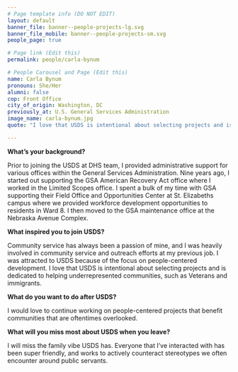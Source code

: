 ```yaml
---
# Page template info (DO NOT EDIT)
layout: default
banner_file: banner--people-projects-lg.svg
banner_file_mobile: banner--people-projects-sm.svg
people_page: true

# Page link (Edit this)
permalink: people/carla-bynum

# People Carousel and Page (Edit this)
name: Carla Bynum
pronouns: She/Her
alumni: false
cop: Front Office
city_of_origin: Washington, DC
previously_at: U.S. General Services Administration
image_name: carla-bynum.jpg
quote: "I love that USDS is intentional about selecting projects and is dedicated to helping underrepresented communities, such as veterans and immigrants."

---
```


**What’s your background?**

Prior to joining the USDS at DHS team, I provided administrative support for various offices within the General Services Administration. Nine years ago, I started out supporting the GSA American Recovery Act office where I worked in the Limited Scopes office. I spent a bulk of my time with GSA supporting their Field Office and Opportunities Center at St. Elizabeths campus where we provided workforce development opportunities to residents in Ward 8. I then moved to the GSA maintenance office at the Nebraska Avenue Complex.

**What inspired you to join USDS?**

Community service has always been a passion of mine, and I was heavily involved in community service and outreach efforts at my previous job. I was attracted to USDS because of the focus on people-centered development. I love that USDS is intentional about selecting projects and is dedicated to helping underrepresented communities, such as Veterans and immigrants.

**What do you want to do after USDS?**

I would love to continue working on people-centered projects that benefit communities that are oftentimes overlooked.

**What will you miss most about USDS when you leave?**

I will miss the family vibe USDS has. Everyone that I’ve interacted with has been super friendly, and works to actively counteract stereotypes we often encounter around public servants.
